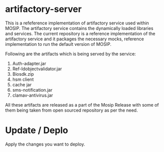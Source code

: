 # artifactory-server

This is a refeference implementation of artifactory service used within MOSIP. The artifactory service contains the dynamically loaded libraries and services. The current repository is a reference implementation of the artifactory service and it packages the necessary mocks, reference implementation to run the default version of MOSIP.

Following are the artifacts which is being served by the service:
  1. Auth-adapter.jar
  2. Ref-Idobjectvalidator.jar
  3. Biosdk.zip
  4. hsm client
  5. cache jar
  6. sms-notification.jar
  7. clamav-antivirus.jar

All these artifacts are released as a part of the Mosip Release with some of them being taken from open sourced repository as per the need.


# Update / Deplo
Apply the changes you want to deploy.
